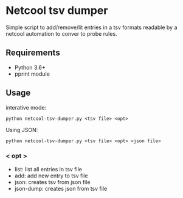 Netcool tsv dumper
====

Simple script to add/remove/lit entries in a tsv formats readable by a netcool automation to conver to probe rules.

Requirements
---

- Python 3.6+
-  pprint module

Usage
----

interative mode:

```
python netcool-tsv-dumper.py <tsv file> <opt>
```


Using JSON:

```
python netcool-tsv-dumper.py <tsv file> <opt> <json file>
```

### < opt >
- list: list all entries in tsv file
- add: add new entry to tsv file
- json: creates tsv from json file
- json-dump: creates json from tsv file
